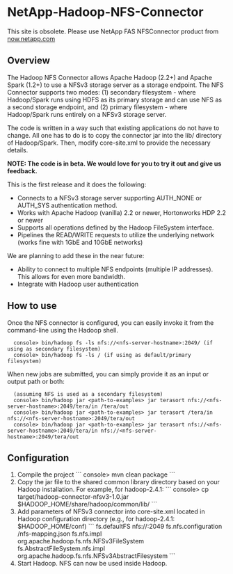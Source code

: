 NetApp-Hadoop-NFS-Connector
===========================
This site is obsolete. Please use NetApp FAS NFSConnector product from [now.netapp.com](http://mysupport.netapp.com/tools/info/ECMLP2570720I.html?platformID=61127&productID=62124&pcfContentID=ECMLP2570720)

Overview
-------------------------------------

The Hadoop NFS Connector allows Apache Hadoop (2.2+) and Apache Spark (1.2+) to use a NFSv3 storage server as a storage endpoint. The NFS Connector supports two modes: (1) secondary filesystem - where Hadoop/Spark runs using HDFS as its primary storage and can use NFS as a second storage endpoint, and (2) primary filesystem - where Hadoop/Spark runs entirely on a NFSv3 storage server. 

The code is written in a way such that existing applications do not have to change. All one has to do is to copy the connector jar into the lib/ directory of Hadoop/Spark. Then, modify core-site.xml to provide the necessary details.

**NOTE: The code is in beta. We would love for you to try it out and give us feedback.**

This is the first release and it does the following:
* Connects to a NFSv3 storage server supporting AUTH_NONE or AUTH_SYS authentication method.
* Works with Apache Hadoop (vanilla) 2.2 or newer, Hortonworks HDP 2.2 or newer 
* Supports all operations defined by the Hadoop FileSystem interface.
* Pipelines the READ/WRITE requests to utilize the underlying network (works fine with 1GbE and 10GbE networks)

We are planning to add these in the near future:
* Ability to connect to multiple NFS endpoints (multiple IP addresses). This allows for even more bandwidth.
* Integrate with Hadoop user authentication

How to use
-------------------------------------

Once the NFS connector is configured, you can easily invoke it from the command-line using the Hadoop shell.
```
  console> bin/hadoop fs -ls nfs://<nfs-server-hostname>:2049/ (if using as secondary filesystem)
  console> bin/hadoop fs -ls / (if using as default/primary filesystem)
```

When new jobs are submitted, you can simply provide it as an input or output path or both:
```
  (assuming NFS is used as a secondary filesystem)
  console> bin/hadoop jar <path-to-examples> jar terasort nfs://<nfs-server-hostname>:2049/tera/in /tera/out
  console> bin/hadoop jar <path-to-examples> jar terasort /tera/in nfs://<nfs-server-hostname>:2049/tera/out
  console> bin/hadoop jar <path-to-examples> jar terasort nfs://<nfs-server-hostname>:2049/tera/in nfs://<nfs-server-hostname>:2049/tera/out
```
  

Configuration
-------------------------------------
<ol>
<li>Compile the project
```
console> mvn clean package
```
</li>
<li>Copy the jar file to the shared common library directory based on your Hadoop installation. For example, for hadoop-2.4.1:
```
console> cp target/hadoop-connector-nfsv3-1.0.jar $HADOOP_HOME/share/hadoop/common/lib/
```
</li>
<li>Add parameters of NFSv3 connector into core-site.xml located in Hadoop configuration directory (e.g., for hadoop-2.4.1: $HADOOP_HOME/conf)
```
  <!-- If NFS should be the primary/default filesystem -->
  <property>
      <name>fs.defaultFS</name>
      <value>nfs://<nfsserver>:2049</value>
  </property>
  <property>
      <name>fs.nfs.configuration</name>
      <value><path-to-json-configuration-file>/nfs-mapping.json</value>
  </property>
  <property>
  <name>fs.nfs.impl</name>
      <value>org.apache.hadoop.fs.nfs.NFSv3FileSystem</value>
  </property>
      <property>
      <name>fs.AbstractFileSystem.nfs.impl</name>
      <value>org.apache.hadoop.fs.nfs.NFSv3AbstractFilesystem</value>
  </property>
```
</li>
<li>Start Hadoop. NFS can now be used inside Hadoop. </li>
<ol>
